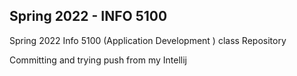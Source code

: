 ## Spring 2022 - INFO 5100
Spring 2022 Info 5100 (Application Development ) class Repository

Committing and trying push from  my Intellij
